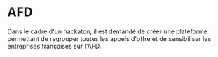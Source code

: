 # AFD

Dans le cadre d'un hackaton, il est demandé de créer une plateforme permettant de regrouper toutes les appels d'offre et de sensibiliser les entreprises françaises sur l'AFD. 
